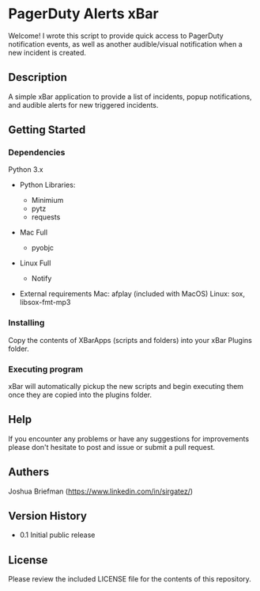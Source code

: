 # PagerDuty Alerts xBar

Welcome! I wrote this script to provide quick access to PagerDuty notification events, as well as another audible/visual notification when a new incident is created.

## Description

A simple xBar application to provide a list of incidents, popup notifications, and audible alerts for new triggered incidents.

## Getting Started

### Dependencies
Python 3.x

* Python Libraries:
	* Minimium
	* pytz
	* requests

* Mac Full
	* pyobjc

* Linux Full
	* Notify

* External requirements
Mac: afplay (included with MacOS)
Linux: sox, libsox-fmt-mp3

### Installing

Copy the contents of XBarApps (scripts and folders) into your xBar Plugins folder.

### Executing program

xBar will automatically pickup the new scripts and begin executing them once they are copied into the plugins folder.

## Help

If you encounter any problems or have any suggestions for improvements please don't hesitate to post and issue or submit a pull request.

## Authers

Joshua Briefman (https://www.linkedin.com/in/sirgatez/)

## Version History

* 0.1 Initial public release

## License

Please review the included LICENSE file for the contents of this repository.
